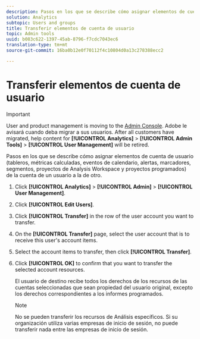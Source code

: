 ```yaml
---
description: Pasos en los que se describe cómo asignar elementos de cuenta de usuario (tableros, métricas calculadas, eventos de calendario, alertas, marcadores, segmentos, proyectos de Analysis Workspace y proyectos programados) de la cuenta de un usuario a la de otro.
solution: Analytics
subtopic: Users and groups
title: Transferir elementos de cuenta de usuario
topic: Admin tools
uuid: b083c622-1397-45ab-8796-f7cdc7043ec6
translation-type: tm+mt
source-git-commit: 16ba0b12e0f70112f4c10804d0a13c278388ecc2

---
```



# Transferir elementos de cuenta de usuario

>[!IMPORTANT]
>
>User and product management is moving to the [Admin Console](https://helpx.adobe.com/enterprise/using/admin-console.html). Adobe le avisará cuando deba migrar a sus usuarios. After all customers have migrated, help content for **[!UICONTROL Analytics]** &gt; **[!UICONTROL Admin Tools]** &gt; **[!UICONTROL User Management]** will be retired.

Pasos en los que se describe cómo asignar elementos de cuenta de usuario (tableros, métricas calculadas, eventos de calendario, alertas, marcadores, segmentos, proyectos de Analysis Workspace y proyectos programados) de la cuenta de un usuario a la de otro.

1. Click **[!UICONTROL Analytics]** &gt; **[!UICONTROL Admin]** &gt; **[!UICONTROL User Management]**.
1. Click **[!UICONTROL Edit Users]**.
1. Click **[!UICONTROL Transfer]** in the row of the user account you want to transfer.
1. On the **[!UICONTROL Transfer]** page, select the user account that is to receive this user's account items.
1. Select the account items to transfer, then click **[!UICONTROL Transfer]**.
1. Click **[!UICONTROL OK]** to confirm that you want to transfer the selected account resources.

   El usuario de destino recibe todos los derechos de los recursos de las cuentas seleccionadas que sean propiedad del usuario original, excepto los derechos correspondientes a los informes programados.

   >[!NOTE]
   >
   >No se pueden transferir los recursos de Análisis específicos. Si su organización utiliza varias empresas de inicio de sesión, no puede transferir nada entre las empresas de inicio de sesión.

